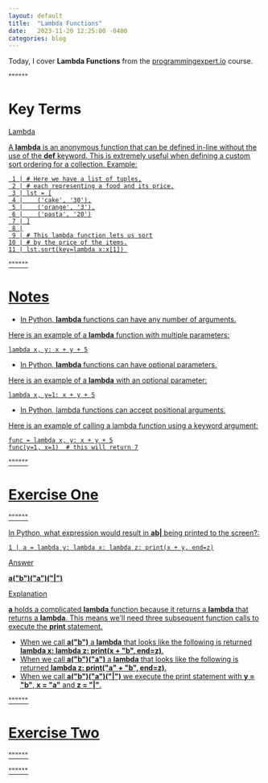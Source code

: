 ```yaml
---
layout: default
title:  "Lambda Functions"
date:   2023-11-20 12:25:00 -0400
categories: blog
---
```


Today, I cover __Lambda Functions__ from the [programmingexpert.io][course-site] course.

""""""

# Key Terms

<u>Lambda<u>

A __lambda__ is an anonymous function that can be defined in-line without the use of the __def__ keyword. This is extremely useful when defining a custom sort ordering for a collection. Example:

     1 | # Here we have a list of tuples,
     2 | # each representing a food and its price.
     3 | lst = [
     4 |    ('cake', '30'),
     5 |    ('orange', '3'),
     6 |    ('pasta', '20')
     7 | ]
     8 |
     9 | # This lambda function lets us sort
    10 | # by the price of the items.
    11 | lst.sort(key=lambda x:x[1]) 

""""""

# Notes

- In Python, __lambda__ functions can have any number of arguments. 

Here is an example of a __lambda__ function with multiple parameters:

    lambda x, y: x + y + 5

- In Python, __lambda__ functions can have optional parameters. 

Here is an example of a __lambda__ with an optional parameter:

    lambda x, y=1: x + y + 5

- In Python, lambda functions can accept positional arguments. 

Here is an example of calling a lambda function using a keyword argument:

    func = lambda x, y: x + y + 5
    func(y=1, x=1)  # this will return 7

""""""

# Exercise One

""""""

In Python, what expression would result in __ab\|__ being printed to the screen?:

    1 | a = lambda y: lambda x: lambda z: print(x + y, end=z)

<u>Answer<u>

__a("b")("a")("\|")__

<u>Explanation<u>

__a__ holds a complicated __lambda__ function because it returns a __lambda__ that returns a __lambda__. This means we'll need three subsequent function calls to execute the __print__ statement.

- When we call __a("b")__ a __lambda__ that looks like the following is returned __lambda x: lambda z: print(x + "b", end=z)__.
- When we call __a("b")("a")__ a __lambda__ that looks like the following is returned __lambda z: print("a" + "b", end=z)__.
- When we call __a("b")("a")("\|")__ we execute the print statement with __y = "b"__, __x = "a"__ and __z = "\|"__.

""""""

# Exercise Two

""""""

""""""

[course-site]: https://www.programmingexpert.io/index